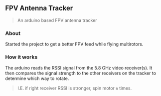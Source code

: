 ## FPV Antenna Tracker
> An arduino based FPV antenna tracker

### About
Started the project to get a better FPV feed while flying multirotors.

### How it works
The arduino reads the RSSI signal from the 5.8 GHz video receiver(s). It then compares the signal strength to the other receivers on the tracker to determine which way to rotate.
> I.E. if right receiver RSSI is stronger, spin motor `n` times.
